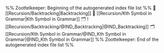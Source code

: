 %% Zoottelkeeper: Beginning of the autogenerated index file list  %%
📄 [[Recursion/Backtracking|Backtracking]]
📄 [[Recursion/Kth Symbol in Grammar|Kth Symbol in Grammar]]
🗂️ ![[Recursion/Backtracking/@IND_Backtracking|@IND_Backtracking]]
🗂️ [[Recursion/Kth Symbol in Grammar/@IND_Kth Symbol in Grammar|@IND_Kth Symbol in Grammar]]
%% Zoottelkeeper: End of the autogenerated index file list  %%
